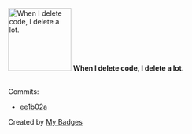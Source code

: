 <img src="https://my-badges.github.io/my-badges/mass-delete-commit.png" alt="When I delete code, I delete a lot." title="When I delete code, I delete a lot." width="128">
<strong>When I delete code, I delete a lot.</strong>
<br><br>

Commits:

- <a href="https://github.com/Azecko/botonews/commit/ee1b02aa7c474f0e5b4dcb33746a947d9f0444c8">ee1b02a</a>


Created by <a href="https://github.com/my-badges/my-badges">My Badges</a>